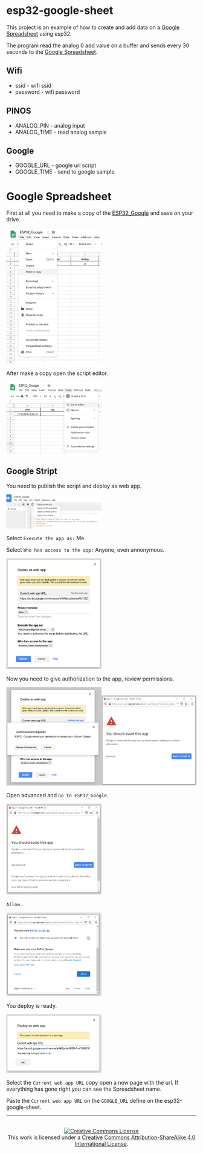 # esp32-google-sheet

This project is an example of how to create and add data on a [Google Spreadsheet][1] using esp32.

The program read the analog 0 add value on a buffer and sends every 30 seconds to the [Google Spreadsheet][1].


## Wifi

* ssid - wifi ssid
* password - wifi password

## PINOS

* ANALOG_PIN - analog input
* ANALOG_TIME - read analog sample

## Google

* GOOGLE_URL - google url script
* GOOGLE_TIME - send to google sample


# Google Spreadsheet

First at all you need to make a copy of the [ESP32_Google][2] and save on your drive.

<img src="image/make-a-copy.png" width="50%">

After make a copy open the script editor.

<img src="image/script-editor.png" width="50%">

## Google Stript

You need to publish the script and deploy as web app.

<img src="image/deploy-as-web-app.png" width="50%">

Select `Execute the app as:` Me. 

Select `Who has access to the app:` Anyone, even annonymous.

<img src="image/deploy-update.png" width="50%">

Now you need to give authorization to the app, review permissions.

<img src="image/deploy-review.png" width="50%"><img src="image/deploy-review-2.png" width="50%">

Open advanced and `Go to ESP32_Google`.

<img src="image/deploy-review-3.png" width="50%">

`Allow.`

<img src="image/deploy-review-4.png" width="50%">

You deploy is ready.

<img src="image/deploy-review-5.png" width="50%">

Select the `Current web app URL` copy open a new page with the url. If everything has gone right you can see the Spreadsheet name.

Paste the `Current web app URL` on the `GOOGLE_URL` define on the esp32-google-sheet.

----
<br>
<div align="center">
<a rel="license" href="https://creativecommons.org/licenses/by-sa/4.0/"><img alt="Creative Commons License" style="border-width:0" src="https://i.creativecommons.org/l/by-sa/4.0/88x31.png" /></a><br />This work is licensed under a <a rel="license" href="https://creativecommons.org/licenses/by-sa/4.0/">Creative Commons Attribution-ShareAlike 4.0 International License</a>.
</div>

[1]: https://docs.google.com/spreadsheets/
[2]: https://docs.google.com/spreadsheets/d/11VS5QQhGR095CX6Sf-s5ar5jaTDVsAoa5uFUXeVMZts/edit?usp=sharing